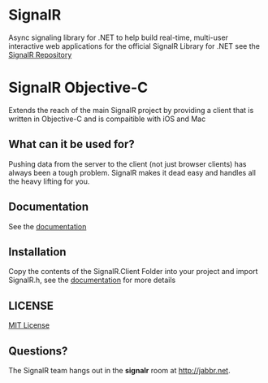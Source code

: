 # SignalR 
Async signaling library for .NET to help build real-time, multi-user interactive web applications
for the official SignalR Library for .NET see the [SignalR Repository](https://github.com/SignalR/SignalR/wiki)

# SignalR Objective-C
Extends the reach of the main SignalR project by providing a client that is written in Objective-C and is compaitible
with iOS and Mac

## What can it be used for?
Pushing data from the server to the client (not just browser clients) has always been a tough problem. SignalR makes 
it dead easy and handles all the heavy lifting for you.


## Documentation
See the [documentation](https://github.com/DyKnow/SignalR-ObjC/wiki)
	
## Installation
Copy the contents of the SignalR.Client Folder into your project and import SignalR.h, see the [documentation](https://github.com/DyKnow/SignalR-ObjC/wiki) for more details

## LICENSE
[MIT License](https://github.com/DyKnow/SignalR-ObjC/blob/master/LICENSE.md)

## Questions?
The SignalR team hangs out in the **signalr** room at http://jabbr.net.